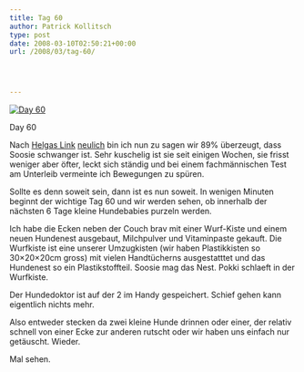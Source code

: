 ```yaml
---
title: Tag 60
author: Patrick Kollitsch
type: post
date: 2008-03-10T02:50:21+00:00
url: /2008/03/tag-60/




---
```

<div class="flickr">
  <a href="http://www.flickr.com/photos/schreibblogade/2324678818/" title="Day 60"><img src="//farm3.static.flickr.com/2283/2324678818_9dcac07027.jpg" alt="Day 60" /></a></p> 
  
  <p>
    Day 60
  </p>
</div>

Nach [Helgas Link][1] <a href="1539">neulich</a> bin ich nun zu sagen wir 89% überzeugt, dass Soosie schwanger ist. Sehr kuschelig ist sie seit einigen Wochen, sie frisst weniger aber öfter, leckt sich ständig und bei einem fachmännischen Test am Unterleib vermeinte ich Bewegungen zu spüren.

Sollte es denn soweit sein, dann ist es nun soweit. In wenigen Minuten beginnt der wichtige Tag 60 und wir werden sehen, ob innerhalb der nächsten 6 Tage kleine Hundebabies purzeln werden.

Ich habe die Ecken neben der Couch brav mit einer Wurf-Kiste und einem neuen Hundenest ausgebaut, Milchpulver und Vitaminpaste gekauft. Die Wurfkiste ist eine unserer Umzugkisten (wir haben Plastikkisten so 30&#215;20&#215;20cm gross) mit vielen Handtücherns ausgestatttet und das Hundenest so ein Plastikstoffteil. Soosie mag das Nest. Pokki schlaeft in der Wurfkiste. 

Der Hundedoktor ist auf der 2 im Handy gespeichert. Schief gehen kann eigentlich nichts mehr. 

Also entweder stecken da zwei kleine Hunde drinnen oder einer, der relativ schnell von einer Ecke zur anderen rutscht oder wir haben uns einfach nur getäuscht. Wieder. 

Mal sehen.

 [1]: http://www.lilly-und-motte.de/blog/index.php?/categories/60-Traechtigkeit